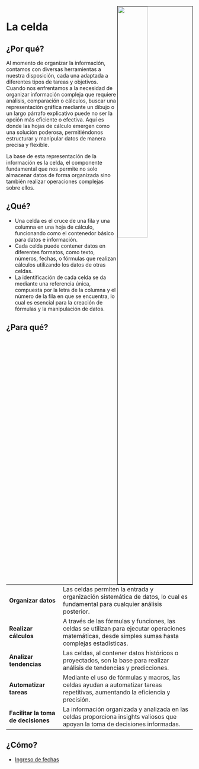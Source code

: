<img src="../../images/DALL·E-2024-03-11-22.22.25.webp" width="40%" align=right border=1>

# La celda

## ¿Por qué?

Al momento de organizar la información, contamos con diversas herramientas a nuestra disposición, cada una adaptada a diferentes tipos de tareas y objetivos. Cuando nos enfrentamos a la necesidad de organizar información compleja que requiere análisis, comparación o cálculos, buscar una representación gráfica mediante un dibujo o un largo párrafo explicativo puede no ser la opción más eficiente o efectiva. Aquí es donde las hojas de cálculo emergen como una solución poderosa, permitiéndonos estructurar y manipular datos de manera precisa y flexible.

La base de esta representación de la información es la celda, el componente fundamental que nos permite no solo almacenar datos de forma organizada sino también realizar operaciones complejas sobre ellos.

## ¿Qué?

- Una celda es el cruce de una fila y una columna en una hoja de cálculo, funcionando como el contenedor básico para datos e información. 
- Cada celda puede contener datos en diferentes formatos, como texto, números, fechas, o fórmulas que realizan cálculos utilizando los datos de otras celdas.
- La identificación de cada celda se da mediante una referencia única, compuesta por la letra de la columna y el número de la fila en que se encuentra, lo cual es esencial para la creación de fórmulas y la manipulación de datos.

## ¿Para qué?

|||
|-|-|
**Organizar datos**|Las celdas permiten la entrada y organización sistemática de datos, lo cual es fundamental para cualquier análisis posterior.
**Realizar cálculos**|A través de las fórmulas y funciones, las celdas se utilizan para ejecutar operaciones matemáticas, desde simples sumas hasta complejas estadísticas.
**Analizar tendencias**|Las celdas, al contener datos históricos o proyectados, son la base para realizar análisis de tendencias y predicciones.
**Automatizar tareas**|Mediante el uso de fórmulas y macros, las celdas ayudan a automatizar tareas repetitivas, aumentando la eficiencia y precisión.
**Facilitar la toma de decisiones**|La información organizada y analizada en las celdas proporciona insights valiosos que apoyan la toma de decisiones informadas.

## ¿Cómo?

- [Ingreso de fechas](https://1drv.ms/x/s!AnIJHRHgFpG-lkq2IG6Ao_K7lzTY?e=HIdPcT)
